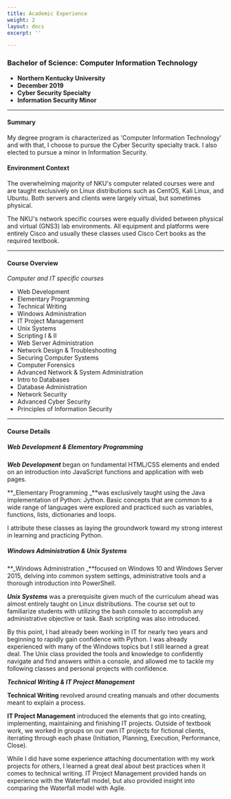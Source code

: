 ```yaml
---
title: Academic Experience
weight: 2
layout: docs
excerpt: ''

---
```

### **Bachelor of Science: Computer Information Technology**

* **Northern Kentucky University**
* **December 2019**
* **Cyber Security Specialty**
* **Information Security Minor**

<hr>

#### **Summary**

My degree program is characterized as 'Computer Information Technology' and with that, I choose to pursue the Cyber Security specialty track. I also elected to pursue a minor in Information Security.

#### **Environment Context**

The overwhelming majority of NKU's computer related courses were and are taught exclusively on Linux distributions such as CentOS, Kali Linux, and Ubuntu. Both servers and clients were largely virtual, but sometimes physical.

The NKU's network specific courses were equally divided between physical and virtual (GNS3) lab environments. All equipment and platforms were entirely Cisco and usually these classes used Cisco Cert books as the required textbook.

<hr>

#### **Course Overview**

_Computer and IT specific courses_

* Web Development
* Elementary Programming
* Technical Writing
* Windows Administration
* IT Project Management
* Unix Systems
* Scripting I & II
* Web Server Administration
* Network Design & Troubleshooting
* Securing Computer Systems
* Computer Forensics
* Advanced Network & System Administration
* Intro to Databases
* Database Administration
* Network Security
* Advanced Cyber Security
* Principles of Information Security

<hr>

#### **Course Details**

##### Web Development & Elementary Programming

**_Web Development_** began on fundamental HTML/CSS elements and ended on an introduction into JavaScript functions and application with web pages.

**_Elementary Programming _**was exclusively taught using the Java implementation of Python: Jython. Basic concepts that are common to a wide range of languages were explored and practiced such as variables, functions, lists, dictionaries and loops.

I attribute these classes as laying the groundwork toward my strong interest in learning and practicing Python.

##### Windows Administration & Unix Systems

**_Windows Administration _**focused on Windows 10 and Windows Server 2015, delving into common system settings, administrative tools and a thorough introduction into PowerShell.

**_Unix Systems_** was a prerequisite given much of the curriculum ahead was almost entirely taught on Linux distributions. The course set out to familiarize students with utilizing the bash console to accomplish any administrative objective or task. Bash scripting was also introduced. 

By this point, I had already been working in IT for nearly two years and beginning to rapidly gain confidence with Python. I was already experienced with many of the Windows topics but I still learned a great deal. The Unix class provided the tools and knowledge to confidently navigate and find answers within a console, and allowed me to tackle my following classes and personal projects with confidence.

**_Technical Writing & IT Project Management_**

**Technical Writing** revolved around creating manuals and other documents meant to explain a process. 

**IT Project Management** introduced the elements that go into creating, implementing, maintaining and finishing IT projects. Outside of textbook work, we worked in groups on our own IT projects for fictional clients, iterrating through each phase (Initiation, Planning, Execution, Performance, Close).

While I did have some experience attaching documentation with my work projects for others, I learned a great deal about best practices when it comes to technical writing. IT Project Management provided hands on experience with the Waterfall model, but also provided insight into comparing the Waterfall model with Agile.